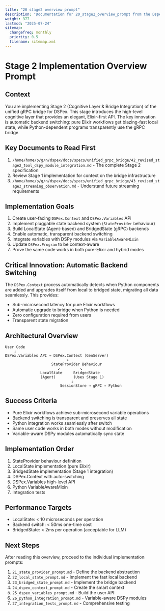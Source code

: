 ```yaml
---
title: "20 stage2 overview prompt"
description: "Documentation for 20_stage2_overview_prompt from the Dspex repository."
weight: 377
lastmod: "2025-07-24"
sitemap:
  changefreq: monthly
  priority: 0.5
  filename: sitemap.xml
---
```


# Stage 2 Implementation Overview Prompt

## Context
You are implementing Stage 2 (Cognitive Layer & Bridge Integration) of the unified gRPC bridge for DSPex. This stage introduces the high-level cognitive layer that provides an elegant, Elixir-first API. The key innovation is automatic backend switching: pure Elixir workflows get blazing-fast local state, while Python-dependent programs transparently use the gRPC bridge.

## Key Documents to Read First
1. `/home/home/p/g/n/dspex/docs/specs/unified_grpc_bridge/42_revised_stage2_tool_dspy_module_integration.md` - The complete Stage 2 specification
2. Review Stage 1 implementation for context on the bridge infrastructure
3. `/home/home/p/g/n/dspex/docs/specs/unified_grpc_bridge/43_revised_stage3_streaming_observation.md` - Understand future streaming requirements

## Implementation Goals
1. Create user-facing `DSPex.Context` and `DSPex.Variables` API
2. Implement pluggable state backend system (`StateProvider` behaviour)
3. Build LocalState (Agent-based) and BridgedState (gRPC) backends
4. Enable automatic, transparent backend switching
5. Integrate variables with DSPy modules via `VariableAwareMixin`
6. Update `DSPex.Program` to be context-aware
7. Prove the same code works in both pure-Elixir and hybrid modes

## Critical Innovation: Automatic Backend Switching
The `DSPex.Context` process automatically detects when Python components are added and upgrades itself from local to bridged state, migrating all data seamlessly. This provides:
- Sub-microsecond latency for pure Elixir workflows
- Automatic upgrade to bridge when Python is needed
- Zero configuration required from users
- Transparent state migration

## Architectural Overview
```
User Code
    ↓
DSPex.Variables API → DSPex.Context (GenServer)
                            ↓
                     StateProvider Behaviour
                        ↙         ↘
                LocalState     BridgedState
                (Agent)        (Uses Stage 1)
                              ↓
                         SessionStore → gRPC → Python
```

## Success Criteria
- Pure Elixir workflows achieve sub-microsecond variable operations
- Backend switching is transparent and preserves all state
- Python integration works seamlessly after switch
- Same user code works in both modes without modification
- Variable-aware DSPy modules automatically sync state

## Implementation Order
1. StateProvider behaviour definition
2. LocalState implementation (pure Elixir)
3. BridgedState implementation (Stage 1 integration)
4. DSPex.Context with auto-switching
5. DSPex.Variables high-level API
6. Python VariableAwareMixin
7. Integration tests

## Performance Targets
- LocalState: < 10 microseconds per operation
- Backend switch: < 50ms one-time cost
- BridgedState: < 2ms per operation (acceptable for LLM)

## Next Steps
After reading this overview, proceed to the individual implementation prompts:
1. `21_state_provider_prompt.md` - Define the backend abstraction
2. `22_local_state_prompt.md` - Implement the fast local backend
3. `23_bridged_state_prompt.md` - Implement the bridge backend
4. `24_dspex_context_prompt.md` - Create the smart context
5. `25_dspex_variables_prompt.md` - Build the user API
6. `26_python_integration_prompt.md` - Variable-aware DSPy modules
7. `27_integration_tests_prompt.md` - Comprehensive testing